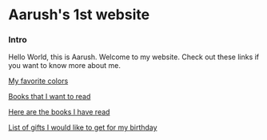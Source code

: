 # Aarush's 1st website


### Intro

Hello World, this is Aarush.
Welcome to my website.
Check out these links if you want to know more about me.

[My favorite colors](favoclrs.md)

[Books that I want to read](iwanttoread.md)

[Here are the books I have read](books.md)

[List of gifts I would like to get for my birthday](b-daygifts.md)
